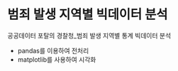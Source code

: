 # 범죄 발생 지역별 빅데이터 분석
공공데이터 포탈의 경찰청_범죄 발생 지역별 통계 빅데이터 분석

- pandas를 이용하여 전처리
- matplotlib를 사용하여 시각화 

